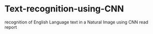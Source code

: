 # Text-recognition-using-CNN
recognition of English Language text in a Natural Image using CNN
read report
